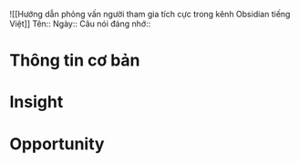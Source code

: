 ![[Hướng dẫn phỏng vấn người tham gia tích cực trong kênh Obsidian tiếng Việt]]
Tên:: 
Ngày:: 
Câu nói đáng nhớ::
# Thông tin cơ bản
# Insight 
# Opportunity